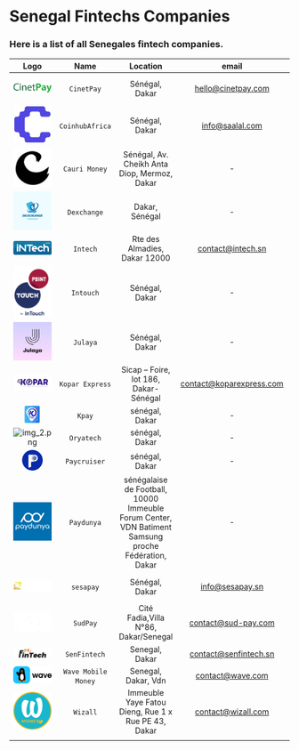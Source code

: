 # Senegal Fintechs Companies 
### Here is a list of all Senegales fintech companies.

|               Logo               |        Name         |                                              Location                                               |          email           |                website                |                   phone                   |
|:--------------------------------:|:-------------------:|:---------------------------------------------------------------------------------------------------:|:------------------------:|:-------------------------------------:|:-----------------------------------------:|
|  ![img.png](assets/img_15.png)   |     `CinetPay`      |                                           Sénégal, Dakar                                            |    hello@cinetpay.com    |         https://cinetpay.com/         | (+221) 33 823 98 17 - (+221) 77 739 69 21 |
|  ![img_9.png](assets/img_9.png)  |   `CoinhubAfrica`   |                                           Sénégal, Dakar                                            |     info@saalal.com      |          https://saalal.com/          |                     -                     |
|  ![img.png](assets/img_17.png)   |    `Cauri Money`    |                            Sénégal, Av. Cheikh Anta Diop, Mermoz, Dakar                             |            -             |         https://cauri.money/          |               +33980800698                |
|  ![img.png]( assets/img_19.png)  |     `Dexchange`     |                                           Dakar, Sénégal                                            |            -             | https://web.dexchange-transfert.com/  |                 773435776                 |
|  ![img_8.png](assets/img_8.png)  |      `Intech`       |                                    Rte des Almadies, Dakar 12000                                    |    contact@intech.sn     |          https://intech.sn/           |               +221338259080               |
|  ![img_1.png](assets/img_1.png)  |      `Intouch`      |                                           Sénégal, Dakar                                            |            -             |     https://en.intouchgroup.net/      |             +221 77 369 28 23             |
|  ![img.png](assets/img_16.png)   |      `Julaya`       |                                           Sénégal, Dakar                                            |            -             |          https://julaya.co/           |             +221 778 016 000              |
|  ![img.png](assets/img_18.png)   |   `Kopar Express`   |                                Sicap – Foire, lot 186, Dakar-Sénégal                                | contact@koparexpress.com |       https://koparexpress.com/       |                     -                     |
|  ![img_7.png](assets/img_7.png)  |       `Kpay`        |                                           sénégal, Dakar                                            |            -             |           https://kpay.sn/            |                     -                     |
| ![img_2.png](assets/img_12.png)  |     `Oryatech`      |                                           sénégal, Dakar                                            |            -             |         https://oryatech.com/         |                     -                     |
|  ![img_2.png](assets/img_2.png)  |    `Paycruiser`     |                                           sénégal, Dakar                                            |            -             |      https://www.paycruiser.com/      |                     -                     |
|  ![img_4.png](assets/img_4.png)  |     `Paydunya`      | sénégalaise de Football, 10000 Immeuble Forum Center, VDN Batiment Samsung proche Fédération, Dakar |            -             |         https://paydunya.com/         |                     -                     |
| ![img_3.png](assets/img_13.png)  |      `sesapay`      |                                           Sénégal, Dakar                                            |     info@sesapay.sn      |        https://www.sesapay.sn/        |   +221 78 308 01 01 - +221 78 308 00 00   |
| ![img_10.png](assets/img_10.png) |      `SudPay`       |                                Cité Fadia,Villa N°86, Dakar/Senegal                                 |   contact@sud-pay.com    |       https://www.sud-pay.com/        |            (+221) 33 835 93 50            |
| ![img_1.png](assets/img_11.png)  |    `SenFintech`     |                                           Senegal, Dakar                                            |  contact@senfintech.sn   |        https://senfintech.sn/         |             +221 33 868 14 60             |
|  ![img_5.png](assets/img_5.png)  | `Wave Mobile Money` |                                         Senegal, Dakar, Vdn                                         |     contact@wave.com     |       https://www.wave.com/en/        |                                           |
| ![img_4.png](assets/img_14.png)  |      `Wizall`       |                         Immeuble Yaye Fatou Dieng, Rue 1 x Rue PE 43, Dakar                         |    contact@wizall.com    |  https://www.wizallmoney.com/accueil  |             +221 33 864 99 00             |
|                                  |                     |                                                                                                     |                          |                                       |